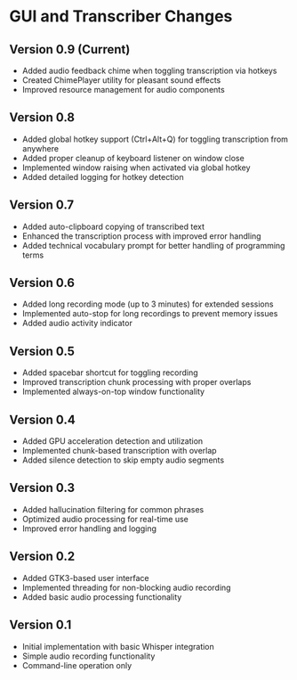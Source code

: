 # GUI and Transcriber Changes

## Version 0.9 (Current)
- Added audio feedback chime when toggling transcription via hotkeys
- Created ChimePlayer utility for pleasant sound effects
- Improved resource management for audio components

## Version 0.8
- Added global hotkey support (Ctrl+Alt+Q) for toggling transcription from anywhere
- Added proper cleanup of keyboard listener on window close
- Implemented window raising when activated via global hotkey
- Added detailed logging for hotkey detection

## Version 0.7
- Added auto-clipboard copying of transcribed text
- Enhanced the transcription process with improved error handling
- Added technical vocabulary prompt for better handling of programming terms

## Version 0.6
- Added long recording mode (up to 3 minutes) for extended sessions
- Implemented auto-stop for long recordings to prevent memory issues
- Added audio activity indicator

## Version 0.5
- Added spacebar shortcut for toggling recording
- Improved transcription chunk processing with proper overlaps
- Implemented always-on-top window functionality

## Version 0.4
- Added GPU acceleration detection and utilization
- Implemented chunk-based transcription with overlap
- Added silence detection to skip empty audio segments

## Version 0.3
- Added hallucination filtering for common phrases
- Optimized audio processing for real-time use
- Improved error handling and logging

## Version 0.2
- Added GTK3-based user interface
- Implemented threading for non-blocking audio recording
- Added basic audio processing functionality

## Version 0.1
- Initial implementation with basic Whisper integration
- Simple audio recording functionality
- Command-line operation only